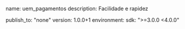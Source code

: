 name: uem_pagamentos
description: Facilidade e rapidez

publish_to: "none"
version: 1.0.0+1
environment:
  sdk: ">=3.0.0 <4.0.0"
